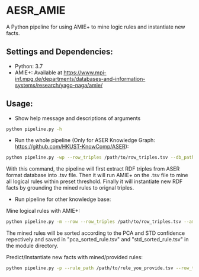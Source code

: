 # AESR_AMIE
A Python pipeline for using AMIE+ to mine logic rules and instantiate new facts.
## Settings and Dependencies:
* Python: 3.7
* AMIE+: Available at https://www.mpi-inf.mpg.de/departments/databases-and-information-systems/research/yago-naga/amie/
## Usage:
* Show help message and descriptions of arguments
```Bash
python pipeline.py -h
```
* Run the whole pipeline (Only for ASER Knowledge Graph: https://github.com/HKUST-KnowComp/ASER):
```Bash
python pipeline.py -wp --row_triples /path/to/row_triples.tsv --db_path DB_PATH /path/to/KG.db --amie_plus_path /path/to/AMIE+.jar --new_prediction_path /path/to/new_prediction.tsv
```
With this command, the pipeline will first extract RDF triples from ASER format database into .tsv file. Then it will run AMIE+ on the .tsv file to mine all logical rules within preset threshold. Finally it will instantiate new RDF facts by grounding the mined rules to orignal triples. 

* Run pipeline for other knowledge base:

Mine logical rules with AMIE+:
```Bash
python pipeline.py -m --row --row_triples /path/to/row_triples.tsv --amie_plus_path /path/to/AMIE+.jar 
```
The mined rules will be sorted according to the PCA and STD confidence repectively and saved in "pca_sorted_rule.tsv" and "std_sorted_rule.tsv" in the module directory.

Predict/Instantiate new facts with mined/provided rules:
```Bash
python pipeline.py -p --rule_path /path/to/rule_you_provide.tsv --row_triples /path/to/row_triples.tsv ----new_prediction_path /path/to/new_prediction.tsv
```
